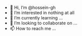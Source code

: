 - 👋 Hi, I’m @hossein-gh
- 👀 I’m interested in nothing at all
- 🌱 I’m currently learning ...
- 💞️ I’m looking to collaborate on ...
- 📫 How to reach me ...

<!---
hossein-gh/hossein-gh is a ✨ special ✨ repository because its `README.md` (this file) appears on your GitHub profile.
You can click the Preview link to take a look at your changes.
--->
